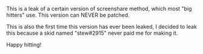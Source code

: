 This is a leak of a certain version of screenshare method, which most "big hitters" use. This version can NEVER be patched.

This is also the first time this version has ever been leaked, I decided to leak this because a skid named "stew#2915" never paid me for making it.

Happy hitting!


